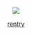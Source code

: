 <div align="center">

![](https://komarev.com/ghpvc/?username=incensesep&label=hey!&color=gray&style=flat)







[rentry](https://rentry.co/eyedrop)
